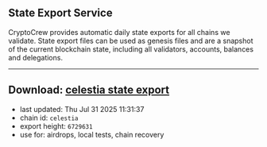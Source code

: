 ## State Export Service
CryptoCrew provides automatic daily state exports for all chains we validate. State export files can be used as genesis files and are a snapshot of the current blockchain state, including all validators, accounts, balances and delegations.

---
**Download: [celestia state export](https://dl-eu2.ccvalidators.com/SERVICE/celestia/celestia_export_6729631.json)**
---

- last updated: Thu Jul 31 2025 11:31:37
- chain id: `celestia`
- export height: `6729631`
- use for: airdrops, local tests, chain recovery
